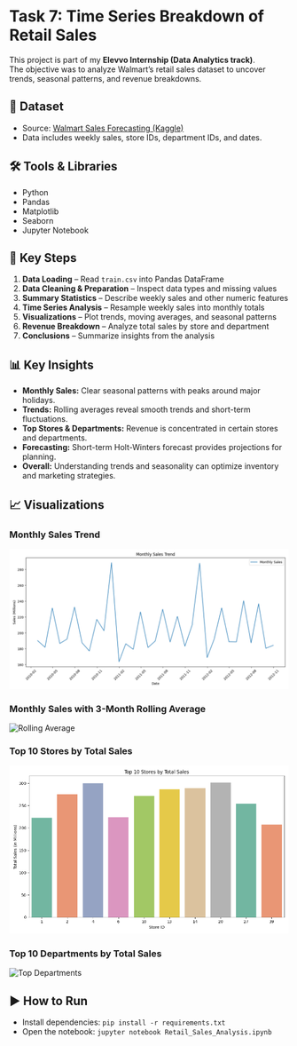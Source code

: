 # Task 7: Time Series Breakdown of Retail Sales

This project is part of my **Elevvo Internship (Data Analytics track)**.  
The objective was to analyze Walmart’s retail sales dataset to uncover trends, seasonal patterns, and revenue breakdowns.

## 📂 Dataset
- Source: [Walmart Sales Forecasting (Kaggle)](https://www.kaggle.com/datasets/aslanahmedov/walmart-sales-forecast/data?select=features.csv)
- Data includes weekly sales, store IDs, department IDs, and dates.

## 🛠️ Tools & Libraries
- Python
- Pandas
- Matplotlib
- Seaborn
- Jupyter Notebook

## 🔎 Key Steps
1. **Data Loading** – Read `train.csv` into Pandas DataFrame  
2. **Data Cleaning & Preparation** – Inspect data types and missing values  
3. **Summary Statistics** – Describe weekly sales and other numeric features  
4. **Time Series Analysis** – Resample weekly sales into monthly totals  
5. **Visualizations** – Plot trends, moving averages, and seasonal patterns  
6. **Revenue Breakdown** – Analyze total sales by store and department  
7. **Conclusions** – Summarize insights from the analysis  

## 📊 Key Insights
- **Monthly Sales:** Clear seasonal patterns with peaks around major holidays.  
- **Trends:** Rolling averages reveal smooth trends and short-term fluctuations.  
- **Top Stores & Departments:** Revenue is concentrated in certain stores and departments.  
- **Forecasting:** Short-term Holt-Winters forecast provides projections for planning.  
- **Overall:** Understanding trends and seasonality can optimize inventory and marketing strategies.

## 📈 Visualizations

### Monthly Sales Trend
![Monthly Sales](images/Monthly_Sales.png)

### Monthly Sales with 3-Month Rolling Average
![Rolling Average](images/3_Month.png)

### Top 10 Stores by Total Sales
![Top Stores](images/Top_10_Stores_Sales.png)

### Top 10 Departments by Total Sales
![Top Departments](images/Top_10_Dept_Sales.png)

## ▶️ How to Run
- Install dependencies: `pip install -r requirements.txt`  
- Open the notebook: `jupyter notebook Retail_Sales_Analysis.ipynb`
